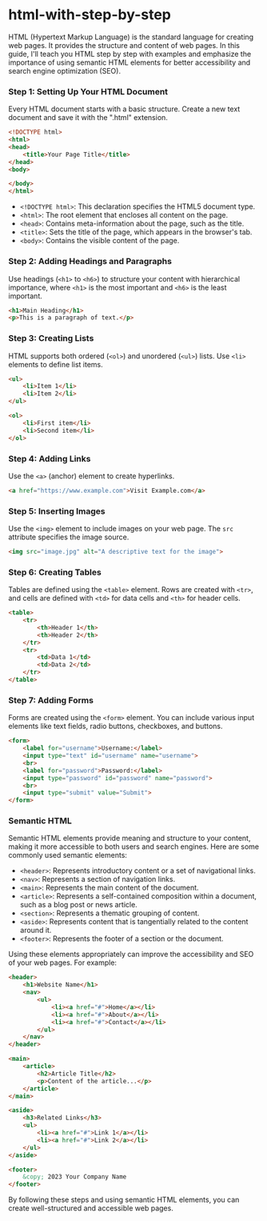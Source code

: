 # html-with-step-by-step

HTML (Hypertext Markup Language) is the standard language for creating web pages. It provides the structure and content of web pages. In this guide, I'll teach you HTML step by step with examples and emphasize the importance of using semantic HTML elements for better accessibility and search engine optimization (SEO).

### Step 1: Setting Up Your HTML Document

Every HTML document starts with a basic structure. Create a new text document and save it with the ".html" extension.

```html
<!DOCTYPE html>
<html>
<head>
    <title>Your Page Title</title>
</head>
<body>

</body>
</html>
```

- `<!DOCTYPE html>`: This declaration specifies the HTML5 document type.
- `<html>`: The root element that encloses all content on the page.
- `<head>`: Contains meta-information about the page, such as the title.
- `<title>`: Sets the title of the page, which appears in the browser's tab.
- `<body>`: Contains the visible content of the page.

### Step 2: Adding Headings and Paragraphs

Use headings (`<h1>` to `<h6>`) to structure your content with hierarchical importance, where `<h1>` is the most important and `<h6>` is the least important.

```html
<h1>Main Heading</h1>
<p>This is a paragraph of text.</p>
```

### Step 3: Creating Lists

HTML supports both ordered (`<ol>`) and unordered (`<ul>`) lists. Use `<li>` elements to define list items.

```html
<ul>
    <li>Item 1</li>
    <li>Item 2</li>
</ul>

<ol>
    <li>First item</li>
    <li>Second item</li>
</ol>
```

### Step 4: Adding Links

Use the `<a>` (anchor) element to create hyperlinks.

```html
<a href="https://www.example.com">Visit Example.com</a>
```

### Step 5: Inserting Images

Use the `<img>` element to include images on your web page. The `src` attribute specifies the image source.

```html
<img src="image.jpg" alt="A descriptive text for the image">
```

### Step 6: Creating Tables

Tables are defined using the `<table>` element. Rows are created with `<tr>`, and cells are defined with `<td>` for data cells and `<th>` for header cells.

```html
<table>
    <tr>
        <th>Header 1</th>
        <th>Header 2</th>
    </tr>
    <tr>
        <td>Data 1</td>
        <td>Data 2</td>
    </tr>
</table>
```

### Step 7: Adding Forms

Forms are created using the `<form>` element. You can include various input elements like text fields, radio buttons, checkboxes, and buttons.

```html
<form>
    <label for="username">Username:</label>
    <input type="text" id="username" name="username">
    <br>
    <label for="password">Password:</label>
    <input type="password" id="password" name="password">
    <br>
    <input type="submit" value="Submit">
</form>
```

### Semantic HTML

Semantic HTML elements provide meaning and structure to your content, making it more accessible to both users and search engines. Here are some commonly used semantic elements:

- `<header>`: Represents introductory content or a set of navigational links.
- `<nav>`: Represents a section of navigation links.
- `<main>`: Represents the main content of the document.
- `<article>`: Represents a self-contained composition within a document, such as a blog post or news article.
- `<section>`: Represents a thematic grouping of content.
- `<aside>`: Represents content that is tangentially related to the content around it.
- `<footer>`: Represents the footer of a section or the document.

Using these elements appropriately can improve the accessibility and SEO of your web pages. For example:

```html
<header>
    <h1>Website Name</h1>
    <nav>
        <ul>
            <li><a href="#">Home</a></li>
            <li><a href="#">About</a></li>
            <li><a href="#">Contact</a></li>
        </ul>
    </nav>
</header>

<main>
    <article>
        <h2>Article Title</h2>
        <p>Content of the article...</p>
    </article>
</main>

<aside>
    <h3>Related Links</h3>
    <ul>
        <li><a href="#">Link 1</a></li>
        <li><a href="#">Link 2</a></li>
    </ul>
</aside>

<footer>
    &copy; 2023 Your Company Name
</footer>
```

By following these steps and using semantic HTML elements, you can create well-structured and accessible web pages.
